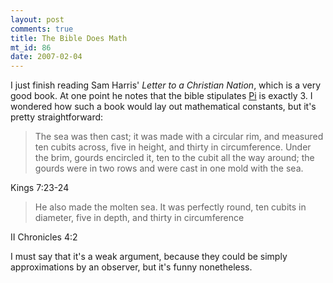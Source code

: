 ```yaml
--- 
layout: post
comments: true
title: The Bible Does Math
mt_id: 86
date: 2007-02-04
---
```

I just finish reading Sam Harris' <em>Letter to a Christian Nation</em>, which is a very good book.  At one point he notes that the bible stipulates [Pi](http://en.wikipedia.org/wiki/Pi) is exactly 3.  I wondered how such a book would lay out mathematical constants, but it's pretty straightforward:

<blockquote>
The sea was then cast; it was made with a circular rim, and measured ten cubits across, five in height, and thirty in circumference.
Under the brim, gourds encircled it, ten to the cubit all the way around; the gourds were in two rows and were cast in one mold with the sea.
</blockquote>
Kings 7:23-24

<blockquote>
He also made the molten sea. It was perfectly round, ten cubits in diameter, five in depth, and thirty in circumference
</blockquote>
II Chronicles 4:2

I must say that it's a weak argument, because they could be simply approximations by an observer, but it's funny nonetheless.
